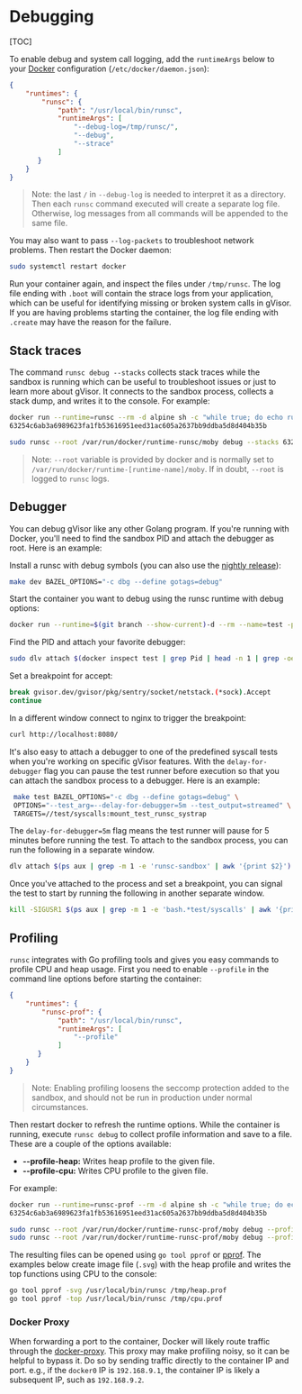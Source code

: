 # Debugging

[TOC]

To enable debug and system call logging, add the `runtimeArgs` below to your
[Docker](../quick_start/docker/) configuration (`/etc/docker/daemon.json`):

```json
{
    "runtimes": {
        "runsc": {
            "path": "/usr/local/bin/runsc",
            "runtimeArgs": [
                "--debug-log=/tmp/runsc/",
                "--debug",
                "--strace"
            ]
       }
    }
}
```

> Note: the last `/` in `--debug-log` is needed to interpret it as a directory.
> Then each `runsc` command executed will create a separate log file. Otherwise,
> log messages from all commands will be appended to the same file.

You may also want to pass `--log-packets` to troubleshoot network problems. Then
restart the Docker daemon:

```bash
sudo systemctl restart docker
```

Run your container again, and inspect the files under `/tmp/runsc`. The log file
ending with `.boot` will contain the strace logs from your application, which
can be useful for identifying missing or broken system calls in gVisor. If you
are having problems starting the container, the log file ending with `.create`
may have the reason for the failure.

## Stack traces

The command `runsc debug --stacks` collects stack traces while the sandbox is
running which can be useful to troubleshoot issues or just to learn more about
gVisor. It connects to the sandbox process, collects a stack dump, and writes it
to the console. For example:

```bash
docker run --runtime=runsc --rm -d alpine sh -c "while true; do echo running; sleep 1; done"
63254c6ab3a6989623fa1fb53616951eed31ac605a2637bb9ddba5d8d404b35b

sudo runsc --root /var/run/docker/runtime-runsc/moby debug --stacks 63254c6ab3a6989623fa1fb53616951eed31ac605a2637bb9ddba5d8d404b35b
```

> Note: `--root` variable is provided by docker and is normally set to
> `/var/run/docker/runtime-[runtime-name]/moby`. If in doubt, `--root` is logged
> to `runsc` logs.

## Debugger

You can debug gVisor like any other Golang program. If you're running with
Docker, you'll need to find the sandbox PID and attach the debugger as root.
Here is an example:

Install a runsc with debug symbols (you can also use the
[nightly release](../install/#nightly)):

```bash
make dev BAZEL_OPTIONS="-c dbg --define gotags=debug"
```

Start the container you want to debug using the runsc runtime with debug
options:

```bash
docker run --runtime=$(git branch --show-current)-d --rm --name=test -p 8080:80 -d nginx
```

Find the PID and attach your favorite debugger:

```bash
sudo dlv attach $(docker inspect test | grep Pid | head -n 1 | grep -oe "[0-9]*")
```

Set a breakpoint for accept:

```bash
break gvisor.dev/gvisor/pkg/sentry/socket/netstack.(*sock).Accept
continue
```

In a different window connect to nginx to trigger the breakpoint:

```bash
curl http://localhost:8080/
```

It's also easy to attach a debugger to one of the predefined syscall tests when
you're working on specific gVisor features. With the `delay-for-debugger` flag
you can pause the test runner before execution so that you can attach the
sandbox process to a debugger. Here is an example:

```bash
 make test BAZEL_OPTIONS="-c dbg --define gotags=debug" \
 OPTIONS="--test_arg=--delay-for-debugger=5m --test_output=streamed" \
 TARGETS=//test/syscalls:mount_test_runsc_systrap
```

The `delay-for-debugger=5m` flag means the test runner will pause for 5 minutes
before running the test. To attach to the sandbox process, you can run the
following in a separate window.

```bash
dlv attach $(ps aux | grep -m 1 -e 'runsc-sandbox' | awk '{print $2}')
```

Once you've attached to the process and set a breakpoint, you can signal the
test to start by running the following in another separate window.

```bash
kill -SIGUSR1 $(ps aux | grep -m 1 -e 'bash.*test/syscalls' | awk '{print $2}')
```

## Profiling

`runsc` integrates with Go profiling tools and gives you easy commands to
profile CPU and heap usage. First you need to enable `--profile` in the command
line options before starting the container:

```json
{
    "runtimes": {
        "runsc-prof": {
            "path": "/usr/local/bin/runsc",
            "runtimeArgs": [
                "--profile"
            ]
       }
    }
}
```

> Note: Enabling profiling loosens the seccomp protection added to the sandbox,
> and should not be run in production under normal circumstances.

Then restart docker to refresh the runtime options. While the container is
running, execute `runsc debug` to collect profile information and save to a
file. These are a couple of the options available:

*   **--profile-heap:** Writes heap profile to the given file.
*   **--profile-cpu:** Writes CPU profile to the given file.

For example:

```bash
docker run --runtime=runsc-prof --rm -d alpine sh -c "while true; do echo running; sleep 1; done"
63254c6ab3a6989623fa1fb53616951eed31ac605a2637bb9ddba5d8d404b35b

sudo runsc --root /var/run/docker/runtime-runsc-prof/moby debug --profile-heap=/tmp/heap.prof 63254c6ab3a6989623fa1fb53616951eed31ac605a2637bb9ddba5d8d404b35b
sudo runsc --root /var/run/docker/runtime-runsc-prof/moby debug --profile-cpu=/tmp/cpu.prof --duration=30s 63254c6ab3a6989623fa1fb53616951eed31ac605a2637bb9ddba5d8d404b35b
```

The resulting files can be opened using `go tool pprof` or [pprof][]. The
examples below create image file (`.svg`) with the heap profile and writes the
top functions using CPU to the console:

```bash
go tool pprof -svg /usr/local/bin/runsc /tmp/heap.prof
go tool pprof -top /usr/local/bin/runsc /tmp/cpu.prof
```

[pprof]: https://github.com/google/pprof/blob/master/doc/README.md

### Docker Proxy

When forwarding a port to the container, Docker will likely route traffic
through the [docker-proxy][]. This proxy may make profiling noisy, so it can be
helpful to bypass it. Do so by sending traffic directly to the container IP and
port. e.g., if the `docker0` IP is `192.168.9.1`, the container IP is likely a
subsequent IP, such as `192.168.9.2`.

[docker-proxy]: https://windsock.io/the-docker-proxy/
